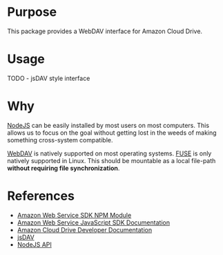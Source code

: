 # Purpose #

This package provides a WebDAV interface for Amazon Cloud Drive.

# Usage #

TODO - jsDAV style interface

# Why #

[NodeJS](https://nodejs.org/) can be easily installed by most users on most computers. This allows us to focus on the goal without getting lost in the weeds of making something cross-system compatible.

[WebDAV](http://www.webdav.org/) is natively supported on most operating systems. [FUSE](http://fuse.sourceforge.net/) is only natively supported in Linux. This should be mountable as a local file-path **without requiring file synchronization**.

# References #

* [Amazon Web Service SDK NPM Module](https://www.npmjs.com/package/aws-sdk)
* [Amazon Web Service JavaScript SDK Documentation](https://docs.aws.amazon.com/AWSJavaScriptSDK/guide/)
* [Amazon Cloud Drive Developer Documentation](https://developer.amazon.com/public/apis/experience/cloud-drive/)
* [jsDAV](https://github.com/mikedeboer/jsDAV)
* [NodeJS API](https://nodejs.org/api/)
